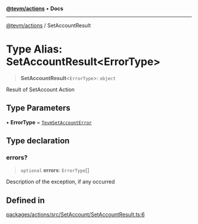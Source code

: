 [**@tevm/actions**](../README.md) • **Docs**

***

[@tevm/actions](../globals.md) / SetAccountResult

# Type Alias: SetAccountResult\<ErrorType\>

> **SetAccountResult**\<`ErrorType`\>: `object`

Result of SetAccount Action

## Type Parameters

• **ErrorType** = [`TevmSetAccountError`](TevmSetAccountError.md)

## Type declaration

### errors?

> `optional` **errors**: `ErrorType`[]

Description of the exception, if any occurred

## Defined in

[packages/actions/src/SetAccount/SetAccountResult.ts:6](https://github.com/evmts/tevm-monorepo/blob/main/packages/actions/src/SetAccount/SetAccountResult.ts#L6)
